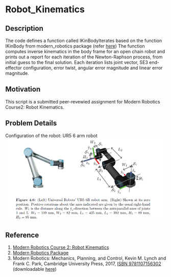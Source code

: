 # Robot_Kinematics

## Description
The code defines a function called IKinBodyIterates based on the function IKinBody from modern_robotics package (refer [here](https://github.com/NxRLab/ModernRobotics/blob/5e0f9e503cedb37fd9e5db706102b3b3fc288c22/packages/Python/modern_robotics/core.py#L699))
The function computes inverse kinematics in the body frame for an open chain robot and prints out a report for each iteration 
of the Newton-Raphson process, from initial guess to the final solution. Each iteration lists joint vector, SE3 end-effector configuration, error twist, angular error magnitude and linear error magnitude.

## Motivation
This script is a submitted peer-revewied assignment for Modern Robotics Course2: Robot Kinematics. 

## Problem Details
Configuration of the robot: UR5 6 arm robot  
![alt text](https://github.com/Suriya-Arulselvan/Robot_Kinematics/blob/main/UR5%206R%20robot.png)







## Reference
1. [Modern Robotics Course 2: Robot Kinematics](https://www.coursera.org/learn/modernrobotics-course2?specialization=modernrobotics)
2. [Modern Robotics Package](https://github.com/NxRLab/ModernRobotics/tree/master/packages/Python)
3. Modern Robotics: Mechanics, Planning, and Control, Kevin M. Lynch and Frank C. Park, Cambridge University Press, 2017, [ISBN 9781107156302](https://www.cambridge.org/us/academic/subjects/computer-science/computer-graphics-image-processing-and-robotics/modern-robotics-mechanics-planning-and-control?utm_source=SM&utm_medium=social&utm_campaign=9781107156302&utm_term=LFA) (downloadable [here](http://hades.mech.northwestern.edu/index.php/Modern_Robotics#Book))

